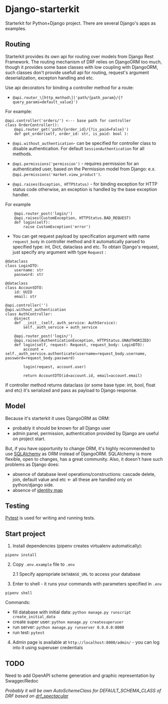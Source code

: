 # Django-starterkit

Starterkit for Python+Django project. There are several Django's apps as examples.


## Routing
Starterkit provides its own api for routing over models from Django Rest Framework. The routing mechanism of DRF relies on DjangoORM too much, though it provides some base classes with low coupling with DjangoORM, such classes don't provide usefull api for routing, request's argument deserialization, excepton handling and etc.   

Use api decorators for binding a controller method for a route:
- `@api.router_\[http_method\]('path/{path_param}/{?query_params=default_value}')`

For example:

```
@api.controller('orders/') <--- base path for controller
class OrderController():
    @api.router_get('path/{order_id}/{?is_paid=False}')
    def get_order(self, order_id: str, is_paid: bool ):
```
- `@api.without_authentication`- can be specified for controller class to disable authentication. For default `SessionAuthentication` for all methods.

- `@api.permissions('permission')`  - requires permission for an authenticated user, based on the Permission model from Django: e.x. `@api.permissions('market.view_product')`.

- `@api.raises(Exception, HTTPStatus)` - for binding exception for HTTP status code otherwise, an exception is handled by the base exception handler.

For example
```
    @api.router_post('login/')
    @api.raises(CustomException, HTTPStatus.BAD_REQUEST)
    def login(self):
        raise CustomException('error')
```

- You can get request payload by specification argument with name `request_body` in controller method and it automatically parsed to specified type: int, Dict, dataclass and etc. 
To obtain Django's request, just specify any argument with type `Request` :

```
@dataclass
class LoginDTO:
    username: str
    password: str
    
@dataclass
class AccountDTO:
    id: UUID
    email: str

@api.controller('')
@api.without_authentication
class AuthController:
    @inject
    def __init__(self, auth_service: AuthService):
        self._auth_service = auth_service

    @api.router_post('login/')
    @api.raises(AuthenticationException, HTTPStatus.UNAUTHORIZED)
    def login(self, request: Request, request_body: LoginDTO):
        account = self._auth_service.authenticate(username=request_body.username, password=request_body.password)
        
        login(request, account.user)

        return AccountDTO(id=account.id, email=account.email)
````

If controller method returns dataclass (or some base type: int, bool, float and etc) it's serialized and pass as payload to Django response.


## Model

Because it's starterkit it uses DjangoORM as ORM:
- probably it should be known for all Django user
- admin panel, permission, authentication provided by Django are useful on project start.

But, if you have opportunity to change ORM, it's highly recommended to use [SQLAlchemy](https://www.sqlalchemy.org/) as ORM instead of DjangoORM. SQLAlchemy is more flexible, open to changes, has a great community.
Also, it doesn't have such problems as Django does: 
- absence of database level operations/constructions: cascade delete, join, default value and etc <- all these are handled only on python/django side.
- absence of [identity map](https://www.martinfowler.com/eaaCatalog/identityMap.html)

## Testing
[Pytest](https://docs.pytest.org/) is used for writing and running tests.

## Start project 

1. Install dependencies (pipenv creates virtualenv automatically): 
```
pipenv install
```

2. Copy `.env.example` file to `.env`
    
    2.1 Specify appropriate `DATABASE_URL` to access your database

3. Enter to shell - it runs your commands with parameters specified in `.env`
```
pipenv shell
```

Commands:
- fill database with initial data: `python manage.py runscript create_initial_data`
- create super user: `python manage.py createsuperuser`
- run server: `python manage.py runserver 0.0.0.0:8000`
- run test: `pytest`

4. Admin page is available at `http://localhost:8000/admin/` - you can log into it using superuser credentials

## TODO
Need to add OpenAPI scheme generation and graphic representation by Swagger/Redoc

_Probably it will be own AutoSchemeClass for DEFAULT_SCHEMA_CLASS of DRF based on [drf_spectacular](https://github.com/tfranzel/drf-spectacular/blob/master/drf_spectacular/openapi.py)_ 